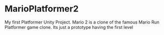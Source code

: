 # MarioPlatformer2
My first Platformer Unity Project.
Mario 2 is a clone of the famous Mario Run Platformer game clone.
Its just a prototype having the first level
